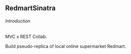 RedmartSinatra
------


###### Introduction

MVC x REST
Collab.

Build pseudo-replica of local online supermarket Redmart.

